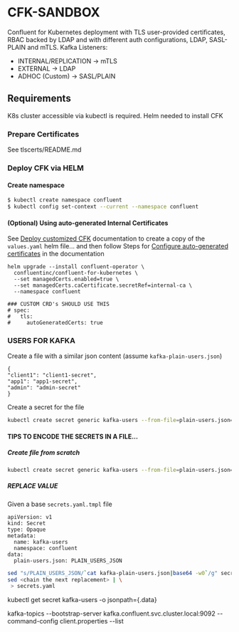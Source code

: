 # CFK-SANDBOX
Confluent for Kubernetes deployment with TLS user-provided certificates, RBAC backed by LDAP and with different auth configurations, LDAP, SASL-PLAIN and mTLS.
Kafka Listeners:
* INTERNAL/REPLICATION -> mTLS
* EXTERNAL -> LDAP
* ADHOC (Custom) -> SASL/PLAIN

## Requirements
K8s cluster accessible via kubectl is required.
Helm needed to install CFK

### Prepare Certificates
See tlscerts/README.md

### Deploy CFK via HELM

#### Create namespace
```bash
$ kubectl create namespace confluent
$ kubectl config set-context --current --namespace confluent
```
#### (Optional) Using auto-generated Internal Certificates
See [Deploy customized CFK](https://docs.confluent.io/operator/current/co-deploy-cfk.html#deploy-customized-co) documentation to create a copy of the `values.yaml` helm file... and then follow Steps for [Configure auto-generated certificates](https://docs.confluent.io/operator/current/co-network-encryption.html#configure-auto-generated-certificates) in the documentation

```
helm upgrade --install confluent-operator \
  confluentinc/confluent-for-kubernetes \
  --set managedCerts.enabled=true \
  --set managedCerts.caCertificate.secretRef=internal-ca \
  --namespace confluent

### CUSTOM CRD's SHOULD USE THIS
# spec:
#   tls:
#     autoGeneratedCerts: true
```

### USERS FOR KAFKA
Create a file with a similar json content (assume `kafka-plain-users.json`)

```
{
"client1": "client1-secret",
"app1": "app1-secret",
"admin": "admin-secret"
}
```

Create a secret for the file
```bash
kubectl create secret generic kafka-users --from-file=plain-users.json=kafka-plain-users.json 
```


#### TIPS TO ENCODE THE SECRETS IN A FILE...

##### Create file from scratch
```bash
kubectl create secret generic kafka-users --from-file=plain-users.json=kafka-plain-users.json --dry-run=client --output=yaml > secret.yaml
```

##### REPLACE VALUE

Given a base `secrets.yaml.tmpl` file

```
apiVersion: v1
kind: Secret
type: Opaque
metadata:
  name: kafka-users
  namespace: confluent
data:
  plain-users.json: PLAIN_USERS_JSON
```

```bash
sed "s/PLAIN_USERS_JSON/`cat kafka-plain-users.json|base64 -w0`/g" secrets.yml.tmpl | \
sed <chain the next replacement> | \
 > secrets.yaml
```


kubectl get secret kafka-users -o jsonpath={.data}



kafka-topics --bootstrap-server kafka.confluent.svc.cluster.local:9092 --command-config client.properties --list